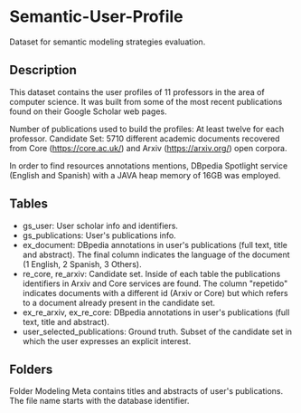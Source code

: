 # Semantic-User-Profile
Dataset for semantic modeling strategies evaluation.

## Description

This dataset contains the user profiles of 11 professors in the area of computer science. It was  built from some of the most recent publications found on their Google Scholar web pages. 

Number of publications used to build the profiles: At least  twelve for each professor.
Candidate Set: 5710 different academic documents recovered from Core (https://core.ac.uk/) and Arxiv (https://arxiv.org/) open corpora.

In order to find resources annotations mentions, DBpedia Spotlight service (English and Spanish) with a JAVA heap memory of 16GB was employed.

## Tables

* gs_user: User scholar info and identifiers.
* gs_publications: User's publications info.
* ex_document: DBpedia annotations in user's publications (full text, title and abstract). The final column indicates the language of the document (1 English, 2 Spanish, 3 Others).
* re_core, re_arxiv: Candidate set. Inside of each table the publications identifiers in Arxiv and Core services are found.  The column "repetido" indicates documents with a different id (Arxiv or Core) but which refers to a document already present in the candidate set.
* ex_re_arxiv, ex_re_core: DBpedia annotations in user's publications (full text, title and abstract).
* user_selected_publications: Ground truth. Subset of the candidate set in which the user expresses an explicit interest.

## Folders

Folder Modeling Meta contains titles and abstracts of user's publications. The file name starts with the database identifier. 



